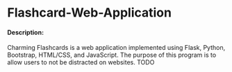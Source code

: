 # Flashcard-Web-Application
#### Description: 
Charming Flashcards is a web application implemented using Flask, Python, Bootstrap, HTML/CSS, and JavaScript. The purpose of this program is to allow users to not be distracted on websites.
TODO
